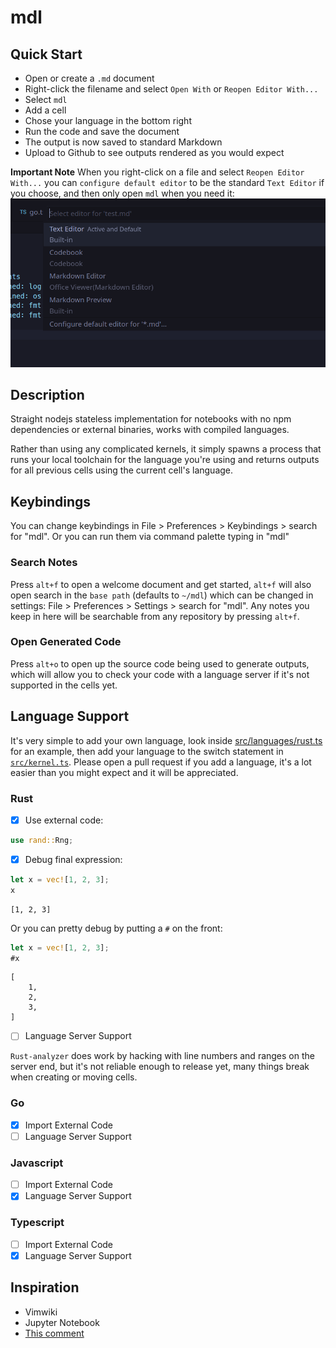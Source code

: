 # mdl 
## Quick Start
- Open or create a `.md` document
- Right-click the filename and select `Open With` or `Reopen Editor With...`
- Select `mdl`
- Add a cell
- Chose your language in the bottom right
- Run the code and save the document
- The output is now saved to standard Markdown
- Upload to Github to see outputs rendered as you would expect

__Important Note__
When you right-click on a file and select `Reopen Editor With...` you can `configure default editor` to be the standard `Text Editor` if you choose, and then only open `mdl` when you need it:
![reopen editor](reopen.png)

## Description
Straight nodejs stateless implementation for notebooks with no npm dependencies or external binaries, works with compiled languages.

Rather than using any complicated kernels, it simply spawns a process that runs your local toolchain for the language you're using and returns outputs for all previous cells using the current cell's language.

## Keybindings
You can change keybindings in File > Preferences > Keybindings > search for "mdl". Or you can run them via command palette typing in "mdl"

### Search Notes
Press `alt+f` to open a welcome document and get started, `alt+f` will also open search in the `base path` (defaults to `~/mdl`) which can be changed in settings: File > Preferences > Settings > search for "mdl". Any notes you keep in here will be searchable from any repository by pressing `alt+f`.

### Open Generated Code
Press `alt+o` to open up the source code being used to generate outputs, which will allow you to check your code with a language server if it's not supported in the cells yet.

## Language Support
It's very simple to add your own language, look inside [src/languages/rust.ts](https://github.com/jackos/mdl/blob/main/src/languages/rust.ts) for an example, then add your language to the switch statement in [`src/kernel.ts`](https://github.com/jackos/mdl/blob/main/src/kernel.ts). Please open a pull request if you add a language, it's a lot easier than you might expect and it will be appreciated.

### Rust       
- [x] Use external code:
```rust
use rand::Rng;
```

- [x] Debug final expression:
```rust
let x = vec![1, 2, 3];
x
```
```output
[1, 2, 3]
```

Or you can pretty debug by putting a `#` on the front:
```rust
let x = vec![1, 2, 3];
#x
```
```output
[
    1,
    2,
    3,
]
```

- [ ] Language Server Support

`Rust-analyzer` does work by hacking with line numbers and ranges on the server end, but it's not reliable enough to release yet, many things break when creating or moving cells.


### Go         
- [x] Import External Code
- [ ] Language Server Support

### Javascript 
- [ ] Import External Code
- [x] Language Server Support

### Typescript 
- [ ] Import External Code
- [x] Language Server Support

## Inspiration
- Vimwiki
- Jupyter Notebook
- [This comment](https://news.ycombinator.com/item?id=11042400)





